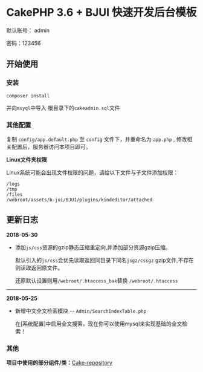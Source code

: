 # CakePHP 3.6 + BJUI 快速开发后台模板

默认账号： admin

密码：123456

## 开始使用

### 安装

````
composer install
````

并向``msyql``中导入 根目录下的``cakeadmin.sql``文件

### 其他配置

复制 ``config/app.default.php`` 至 ``config`` 文件下，并重命名为 ``app.php`` , 修改相关配置后，服务器访问本项目即可。


**Linux文件夹权限**

Linux系统可能会出现文件权限的问题，请给以下文件与子文件添加权限：
````
/logs
/tmp
/files
/webroot/assets/b-jui/BJUI/plugins/kindeditor/attached
````

## 更新日志

**2018-05-30**

- 添加``js/css``资源的gzip静态压缩重定向,并添加部分资源gzip压缩。

  默认引入的``js/css``会优先读取返回同目录下同名``jsgz/cssgz`` gzip文件,不存在则读取返回原文件。

  还原默认设置则用``/webroot/.htaccess_bak``替换 ``/webroot/.htaccess``
  
---------------------

**2018-05-25**

- 新增中文全文检索模块 -- ``Admin/SearchIndexTable.php``

  在[系统配置]中启用全文搜索，现在你可以使用mysql来实现基础的全文检索！


### 其他
**项目中使用的部分组件/类：**[Cake-repository](https://github.com/JZaaa/Cake-repository)

